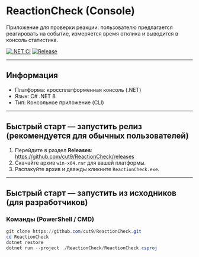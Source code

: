 # ReactionCheck (Console)

Приложение для проверки реакции: пользователю предлагается реагировать на событие, измеряется время отклика и выводится в консоль статистика.

[![.NET CI](https://github.com/cut9/ReactionCheck/actions/workflows/dotnet-ci-windows.yml/badge.svg)](https://github.com/cut9/ReactionCheck/actions)
[![Release](https://img.shields.io/github/v/release/cut9/ReactionCheck)](https://github.com/cut9/ReactionCheck/releases)

---

## Информация
- Платформа: кроссплатформенная консоль (.NET)
- Язык: C# .NET 8
- Тип: Консольное приложение (CLI)

---

## Быстрый старт — запустить релиз (рекомендуется для обычных пользователей)

1. Перейдите в раздел **Releases**: https://github.com/cut9/ReactionCheck/releases  
2. Скачайте архив `win-x64.rar` для вашей платформы.  
3. Распакуйте архив и дважды кликните `ReactionCheck.exe`.

---

## Быстрый старт — запустить из исходников (для разработчиков)

### Команды (PowerShell / CMD)
```powershell
git clone https://github.com/cut9/ReactionCheck.git
cd ReactionCheck
dotnet restore
dotnet run --project ./ReactionCheck/ReactionCheck.csproj
```
